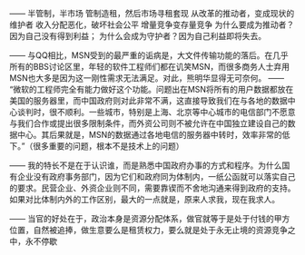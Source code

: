 ——
半管制，半市场
管制造租，然后市场寻租套现
从改革的推动者，变成现状的维护者
收入分配恶化，破坏社会公平
增量竞争变存量竞争
为什么要成为推动者？因为自己没有得到利益；
为什么会成为守护者？因为自己利益即将失去。

——
与QQ相比，MSN受到的最严重的诟病是，大文件传输功能的落后。在几乎所有的BBS讨论区里，年轻的软件工程师们都在讥笑MSN，而很多商务人士弃用MSN也大多是因为这一刚性需求无法满足。对此，熊明华显得无可奈何。
——
“微软的工程师完全有能力做好这个功能。问题出在MSN将所有的用户数据都放在美国的服务器里，而中国政府则对此非常不满，这直接导致我们在与各地的数据中心谈判时，很不顺利。一些城市，特别是上海、北京等中心城市的电信部门不愿意与我们合作或提出很多限制条件，而外资公司则不被允许在中国独立建设自己的数据中心。其后果就是，MSN的数据通过各地电信的服务器中转时，效率非常的低下。”（很多重要的问题，根本不是技术上的问题）

——
我的特长不是在于认识谁，而是熟悉中国政府办事的方式和程序。为什么国有企业没有政府事务部门，因为它们和政府同为体制内，一纸公函就可以落实自己的要求。民营企业、外资企业则不同，需要靠锲而不舍地沟通来得到政府的支持。如果对比体制内外的工作区别，最大的一点就是，原来人求我，现在我求人。

——
当官的好处在于，政治本身是资源分配体系，做官就等于是处于付钱的甲方位置，自然被追捧，做生意要么是租赁权力，要么就是处于永无止境的资源竞争之中，永不停歇